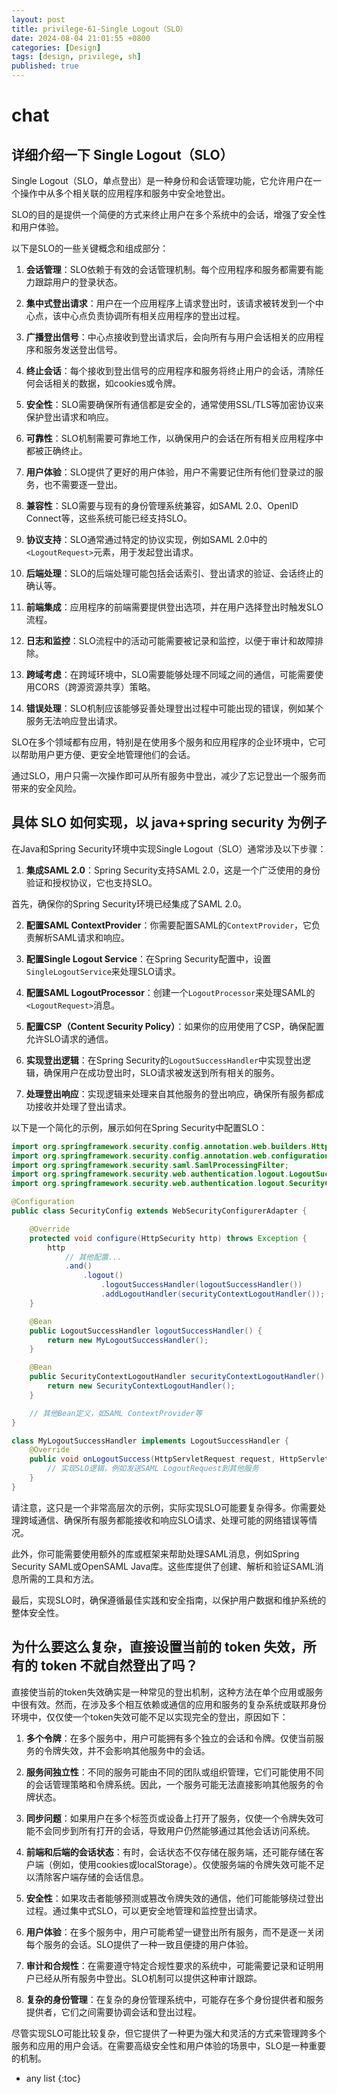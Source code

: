 ```yaml
---
layout: post
title: privilege-61-Single Logout（SLO）
date: 2024-08-04 21:01:55 +0800
categories: [Design]
tags: [design, privilege, sh]
published: true
---
```



# chat

## 详细介绍一下 Single Logout（SLO）

Single Logout（SLO，单点登出）是一种身份和会话管理功能，它允许用户在一个操作中从多个相关联的应用程序和服务中安全地登出。

SLO的目的是提供一个简便的方式来终止用户在多个系统中的会话，增强了安全性和用户体验。

以下是SLO的一些关键概念和组成部分：

1. **会话管理**：SLO依赖于有效的会话管理机制。每个应用程序和服务都需要有能力跟踪用户的登录状态。

2. **集中式登出请求**：用户在一个应用程序上请求登出时，该请求被转发到一个中心点，该中心点负责协调所有相关应用程序的登出过程。

3. **广播登出信号**：中心点接收到登出请求后，会向所有与用户会话相关的应用程序和服务发送登出信号。

4. **终止会话**：每个接收到登出信号的应用程序和服务将终止用户的会话，清除任何会话相关的数据，如cookies或令牌。

5. **安全性**：SLO需要确保所有通信都是安全的，通常使用SSL/TLS等加密协议来保护登出请求和响应。

6. **可靠性**：SLO机制需要可靠地工作，以确保用户的会话在所有相关应用程序中都被正确终止。

7. **用户体验**：SLO提供了更好的用户体验，用户不需要记住所有他们登录过的服务，也不需要逐一登出。

8. **兼容性**：SLO需要与现有的身份管理系统兼容，如SAML 2.0、OpenID Connect等，这些系统可能已经支持SLO。

9. **协议支持**：SLO通常通过特定的协议实现，例如SAML 2.0中的`<LogoutRequest>`元素，用于发起登出请求。

10. **后端处理**：SLO的后端处理可能包括会话索引、登出请求的验证、会话终止的确认等。

11. **前端集成**：应用程序的前端需要提供登出选项，并在用户选择登出时触发SLO流程。

12. **日志和监控**：SLO流程中的活动可能需要被记录和监控，以便于审计和故障排除。

13. **跨域考虑**：在跨域环境中，SLO需要能够处理不同域之间的通信，可能需要使用CORS（跨源资源共享）策略。

14. **错误处理**：SLO机制应该能够妥善处理登出过程中可能出现的错误，例如某个服务无法响应登出请求。

SLO在多个领域都有应用，特别是在使用多个服务和应用程序的企业环境中，它可以帮助用户更方便、更安全地管理他们的会话。

通过SLO，用户只需一次操作即可从所有服务中登出，减少了忘记登出一个服务而带来的安全风险。

## 具体 SLO 如何实现，以 java+spring security 为例子

在Java和Spring Security环境中实现Single Logout（SLO）通常涉及以下步骤：

1. **集成SAML 2.0**：Spring Security支持SAML 2.0，这是一个广泛使用的身份验证和授权协议，它也支持SLO。

首先，确保你的Spring Security环境已经集成了SAML 2.0。

2. **配置SAML ContextProvider**：你需要配置SAML的`ContextProvider`，它负责解析SAML请求和响应。

3. **配置Single Logout Service**：在Spring Security配置中，设置`SingleLogoutService`来处理SLO请求。

4. **配置SAML LogoutProcessor**：创建一个`LogoutProcessor`来处理SAML的`<LogoutRequest>`消息。

5. **配置CSP（Content Security Policy）**：如果你的应用使用了CSP，确保配置允许SLO请求的通信。

6. **实现登出逻辑**：在Spring Security的`LogoutSuccessHandler`中实现登出逻辑，确保用户在成功登出时，SLO请求被发送到所有相关的服务。

7. **处理登出响应**：实现逻辑来处理来自其他服务的登出响应，确保所有服务都成功接收并处理了登出请求。

以下是一个简化的示例，展示如何在Spring Security中配置SLO：

```java
import org.springframework.security.config.annotation.web.builders.HttpSecurity;
import org.springframework.security.config.annotation.web.configuration.WebSecurityConfigurerAdapter;
import org.springframework.security.saml.SamlProcessingFilter;
import org.springframework.security.web.authentication.logout.LogoutSuccessHandler;
import org.springframework.security.web.authentication.logout.SecurityContextLogoutHandler;

@Configuration
public class SecurityConfig extends WebSecurityConfigurerAdapter {

    @Override
    protected void configure(HttpSecurity http) throws Exception {
        http
            // 其他配置...
            .and()
                .logout()
                    .logoutSuccessHandler(logoutSuccessHandler())
                    .addLogoutHandler(securityContextLogoutHandler());
    }

    @Bean
    public LogoutSuccessHandler logoutSuccessHandler() {
        return new MyLogoutSuccessHandler();
    }

    @Bean
    public SecurityContextLogoutHandler securityContextLogoutHandler() {
        return new SecurityContextLogoutHandler();
    }

    // 其他Bean定义，如SAML ContextProvider等
}

class MyLogoutSuccessHandler implements LogoutSuccessHandler {
    @Override
    public void onLogoutSuccess(HttpServletRequest request, HttpServletResponse response, Authentication authentication) {
        // 实现SLO逻辑，例如发送SAML LogoutRequest到其他服务
    }
}
```

请注意，这只是一个非常高层次的示例，实际实现SLO可能要复杂得多。你需要处理跨域通信、确保所有服务都能接收和响应SLO请求、处理可能的网络错误等情况。

此外，你可能需要使用额外的库或框架来帮助处理SAML消息，例如Spring Security SAML或OpenSAML Java库。这些库提供了创建、解析和验证SAML消息所需的工具和方法。

最后，实现SLO时，确保遵循最佳实践和安全指南，以保护用户数据和维护系统的整体安全性。

## 为什么要这么复杂，直接设置当前的 token 失效，所有的 token 不就自然登出了吗？

直接使当前的token失效确实是一种常见的登出机制，这种方法在单个应用或服务中很有效。然而，在涉及多个相互依赖或通信的应用和服务的复杂系统或联邦身份环境中，仅仅使一个token失效可能不足以实现完全的登出，原因如下：

1. **多个令牌**：在多个服务中，用户可能拥有多个独立的会话和令牌。仅使当前服务的令牌失效，并不会影响其他服务中的会话。

2. **服务间独立性**：不同的服务可能由不同的团队或组织管理，它们可能使用不同的会话管理策略和令牌系统。因此，一个服务可能无法直接影响其他服务的令牌状态。

3. **同步问题**：如果用户在多个标签页或设备上打开了服务，仅使一个令牌失效可能不会同步到所有打开的会话，导致用户仍然能够通过其他会话访问系统。

4. **前端和后端的会话状态**：有时，会话状态不仅存储在服务端，还可能存储在客户端（例如，使用cookies或localStorage）。仅使服务端的令牌失效可能不足以清除客户端存储的会话信息。

5. **安全性**：如果攻击者能够预测或篡改令牌失效的通信，他们可能能够绕过登出过程。通过集中式SLO，可以更安全地管理和监控登出请求。

6. **用户体验**：在多个服务中，用户可能希望一键登出所有服务，而不是逐一关闭每个服务的会话。SLO提供了一种一致且便捷的用户体验。

7. **审计和合规性**：在需要遵守特定合规性要求的系统中，可能需要记录和证明用户已经从所有服务中登出。SLO机制可以提供这种审计跟踪。

8. **复杂的身份管理**：在复杂的身份管理系统中，可能存在多个身份提供者和服务提供者，它们之间需要协调会话和登出过程。

尽管实现SLO可能比较复杂，但它提供了一种更为强大和灵活的方式来管理跨多个服务和应用的用户会话。在需要高级安全性和用户体验的场景中，SLO是一种重要的机制。




* any list
{:toc}